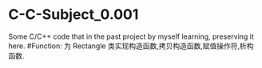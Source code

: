 # C-C-Subject_0.001
Some C/C++ code that  in the past project by myself learning, preserving it here.
#Function:  为 Rectangle 类实现构造函数,拷贝构造函数,赋值操作符,析构函数.
